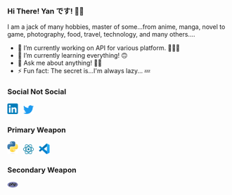 ### Hi There! Yan です! 👋🏻

I am a jack of many hobbies, master of some...from anime, manga, novel to game, photography, food, travel, technology, and many others....

* 🔭 I’m currently working on API for various platform. 🧑🏻‍💻
* 🌱 I’m currently learning everything! 🙃
* 💬 Ask me about anything! 👍🏻
* ⚡ Fun fact: The secret is...I'm always lazy... 💤

### Social Not Social

[<img alt="LinkedIn" title="LinkedIn" width="24" src="res/img/linkedin-logo.svg">][LinkedIn]
&nbsp;
[<img alt="Twitter" title="Twitter" width="24" src="res/img/twitter-logo.svg">][Twitter]

### Primary Weapon

[<img alt="Python" title="Python" width="24" src="res/img/python-logo.svg">][Python]
&nbsp;
[<img alt="React" title="React" width="24" src="res/img/react-logo-light.svg">][React]
&nbsp;
[<img alt="Visual Studio Code" title="Visual Studio Code" width="24" src="res/img/visual-studio-code-logo.svg">][VisualStudioCode]

### Secondary Weapon
[<img alt="PHP" title="PHP" width="24" src="res/img/php-logo.svg">][PHP]


[LinkedIn]: https://www.linkedin.com/in/ytkme/
[Twitter]: https://twitter.com/YTKmee

[Python]: https://www.python.org/
[React]: https://react.dev/
[VisualStudioCode]: https://code.visualstudio.com/

[PHP]: https://www.php.net/
